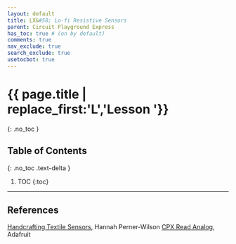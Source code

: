 ```yaml
---
layout: default
title: LX&#58; Lo-fi Resistive Sensors
parent: Circuit Playground Express
has_toc: true # (on by default)
comments: true
nav_exclude: true
search_exclude: true
usetocbot: true
---
```

# {{ page.title | replace_first:'L','Lesson '}}
{: .no_toc }

## Table of Contents
{: .no_toc .text-delta }

1. TOC
{:toc}
---

## References

[Handcrafting Textile Sensors](https://cdn-shop.adafruit.com/datasheets/HandcraftingSensors.pdf), Hannah Perner-Wilson
[CPX Read Analog](https://makecode.adafruit.com/learnsystem/pins-tutorial/analog-input/read-analog), Adafruit